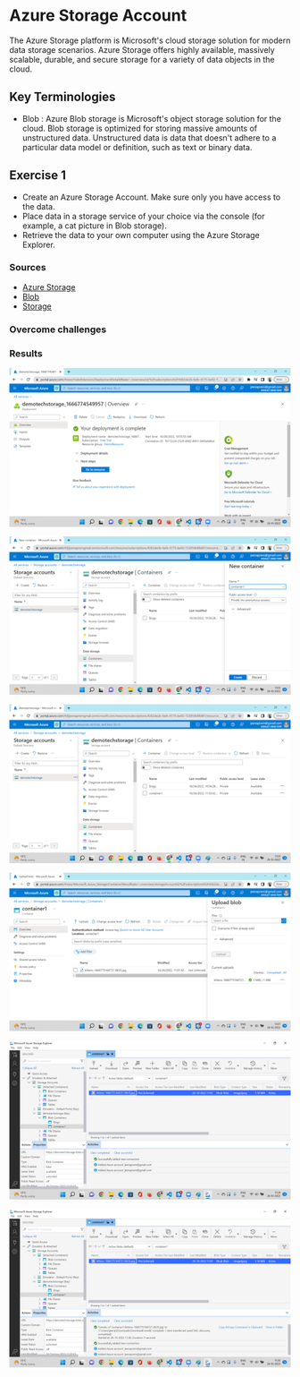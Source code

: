 # Azure Storage Account

The Azure Storage platform is Microsoft's cloud storage solution for modern data storage scenarios. Azure Storage offers highly available, massively scalable, durable, and secure storage for a variety of data objects in the cloud. 

## Key Terminologies

* Blob : Azure Blob storage is Microsoft's object storage solution for the cloud. Blob storage is optimized for storing massive amounts of unstructured data. Unstructured data is data that doesn't adhere to a particular data model or definition, such as text or binary data.

## Exercise 1
- Create an Azure Storage Account. Make sure only you have access to the data.
- Place data in a storage service of your choice via the console (for example, a cat picture in Blob storage).
- Retrieve the data to your own computer using the Azure Storage Explorer.




### Sources

* [Azure Storage](hhttps://learn.microsoft.com/en-us/azure/vs-azure-tools-storage-explorer-blobs)
* [Blob](https://learn.microsoft.com/en-us/azure/vs-azure-tools-storage-explorer-blobs)
* [Storage](https://learn.microsoft.com/en-us/azure/storage/blobs/storage-blobs-introduction/)


### Overcome challenges

 ### Results

![Storage account](/00_includes/Cloud/Week1/Azure-05/Storageaccountcreation.png)

![Container creation](/00_includes/Cloud/Week1/Azure-05/Containercreation.png)

![Container](/00_includes/Cloud/Week1/Azure-05/Container.png)

![Blob upload](/00_includes/Cloud/Week1/Azure-05/Uploadblob.png)

![Blob in Storage Explorer](/00_includes/Cloud/Week1/Azure-05/ImagefromStorageExplorer.png)

![Download](/00_includes/Cloud/Week1/Azure-05/Downloadcomplete.png)